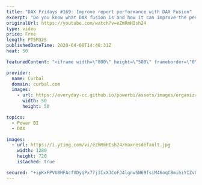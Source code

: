 ```yaml
---
title: "DAX Fridays #169: Improve report performance with DAX Fusion"
excerpt: "Do you know what DAX fusion is and how it can improve the performace of your reports?  Lets go through it in todays video.  Links to resources mentioned in the video. Phil Seamak blog post: https://dax.tips/2019/08/05/dax-fusion/ Formula engine vs Storage engine: https://www.youtube.com/watch?v=wvbzMwtZSKM"
originalUrl: https://youtube.com/watch?v=eZmRmHIsh24
type: video
price: Free
length: PT5M32S
publishedDateTime: 2020-04-08T14:48:31Z
heat: 50

featuredContent: "<iframe width=\"800\" height=\"500\" frameborder=\"0\" src=\"https://www.youtube.com/embed/eZmRmHIsh24\" allow=\"accelerometer; autoplay; encrypted-media; gyroscope; picture-in-picture\" allowfullscreen></iframe>"

provider:
  name: Curbal
  domain: curbal.com
  images:
    - url: https://everyday-cc.github.io/powerbi/assets/images/organizations/curbal.com-50x50.jpg
      width: 50
      height: 50

topics:
  - Power BI
  - DAX

images:
  - url: https://i.ytimg.com/vi/eZmRmHIsh24/maxresdefault.jpg
    width: 1280
    height: 720
    isCached: true

secured: "+ipKxFPVU8HFAcfVDyqPx77j3IxXJCoFJ4lgnwSN69fsiM46oqCBmihiYIZvQ4lRXKXydhSGDCgEtQgrcXA9RWPEgNTtV4LhzNX1DJ7a3deTv4VYk6pV8I/ccOO/JFXM31kZBuv+JbuKbIfUckqMcoqjcOkSYRUOVM1+HTz9AN1SIhgKzqNQzUSfTowzMDuZbqFHDDJplo7jjZ3Gen+8YqsfTbvkUB/O3HGTDDUfjoInzPDrPwmWlYitv7sZYhbT3EwWBlb9+K9QS14eYbjmv7KmAdcwWDneXcLAv72lB5XDeWSuWF2rCsJNpUE5p6jrY+tSiVIkR5N6NGx6g8q0tX4eAjlkE8saGzYJbJk2ik+mBUeC+IZ/DoFxxAyacZgz5dKZI4Q+0iLTKHclMC4Nc+mCKahFOMDwP1uTVRsJ+28=;yr/z7zwzh4ZQN//sFVMaiA=="
---
```


